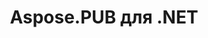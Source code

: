 ---
title: Aspose.PUB для .NET
type: docs
weight: 10
url: /ru/net/
keywords: "Aspose.PUB for .NET, Aspose PUB, Aspose API Reference."
description: Aspose.PUB для .NET позволяет полностью сосредоточиться на своей бизнес-логике, а не вникать в основные детали формата файла .pub.
is_root: true
---